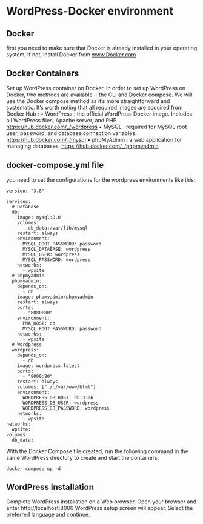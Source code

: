 # WordPress-Docker environment
## Docker
first you need to make sure that Docker is already installed in your operating system, if not, install Docker from www.Docker.com
## Docker Containers
Set up WordPress container on Docker, in order to set up WordPress on Docker, two methods are available ‒ the CLI and Docker compose. We will use the Docker compose 
method as it’s more straightforward and systematic. It’s worth noting that all required images are acquired from Docker Hub :
• WordPress : the official WordPress Docker image. Includes all WordPress 
files, Apache server, and PHP. https://hub.docker.com/_/wordpress
• MySQL : required for MySQL root user, password, and database connection 
variables. https://hub.docker.com/_/mysql
• phpMyAdmin : a web application for managing databases. https://hub.docker.com/_/phpmyadmin
## docker-compose.yml file
you need to set the configurations for the wordpress environments like this:
```console
version: "3.8"

services:
  # Database
  db:
    image: mysql:8.0
    volumes:
      - db_data:/var/lib/mysql
    restart: always
    environment:
      MYSQL_ROOT_PASSWORD: password
      MYSQL_DATABASE: wordpress
      MYSQL_USER: wordpress
      MYSQL_PASSWORD: wordpress
    networks:
      - wpsite
  # phpmyadmin
  phpmyadmin:
    depends_on:
      - db
    image: phpmyadmin/phpmyadmin
    restart: always
    ports:
      - "8080:80"
    environment:
      PMA_HOST: db
      MYSQL_ROOT_PASSWORD: password
    networks:
      - wpsite
  # Wordpress
  wordpress:
    depends_on:
      - db
    image: wordpress:latest
    ports:
      - "8000:80"
    restart: always
    volumes: ["./:/var/www/html"]
    environment:
      WORDPRESS_DB_HOST: db:3306
      WORDPRESS_DB_USER: wordpress
      WORDPRESS_DB_PASSWORD: wordpress
    networks:
      - wpsite
networks:
  wpsite:
volumes:
  db_data:
```
With the Docker Compose file created, run the following command in the 
same WordPress directory to create and start the containers:
```console
docker-compose up -d
```
## WordPress installation 
Complete WordPress installation on a Web browser, Open your browser and enter http://localhost:8000 WordPress setup screen will appear. Select the preferred 
language and continue.
